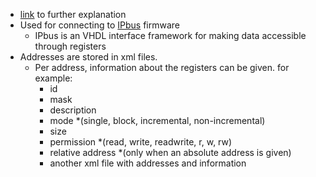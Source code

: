 * [link](https://ipbus.web.cern.ch/doc/user/html/software/uhalQuickTutorial.html) to further explanation
* Used for connecting to [IPbus](https://ipbus.web.cern.ch/doc/user/html/index.html) firmware
	* IPbus is an VHDL interface framework for making data accessible through registers
* Addresses are stored in xml files.
	* Per address, information about the registers can be given. for example:
		* id
		* mask
		* description
		* mode *(single, block, incremental, non-incremental)
		* size
		* permission *(read, write, readwrite, r, w, rw)
		* relative address *(only when an absolute address is given)
		* another xml file with addresses and information